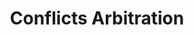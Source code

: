 ---
title: Conflicts Arbitration
longTitle: 'Conflicts, Arbitration'
tags:
- gccommon
relatedTerm:
- "[[Litigation]]"
---